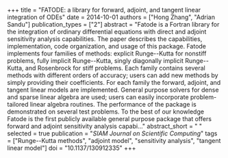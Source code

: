 +++
title = "FATODE: a library for forward, adjoint, and tangent linear integration of ODEs"
date = 2014-10-01
authors = ["Hong Zhang", "Adrian Sandu"]
publication_types = ["2"]
abstract = "Fatode is a Fortran library for the integration of ordinary differential equations with direct and adjoint sensitivity analysis capabilities. The paper describes the capabilities, implementation, code organization, and usage of this package. Fatode implements four families of methods: explicit Runge--Kutta for nonstiff problems, fully implicit Runge--Kutta, singly diagonally implicit Runge--Kutta, and Rosenbrock for stiff problems. Each family contains several methods with different orders of accuracy; users can add new methods by simply providing their coefficients. For each family the forward, adjoint, and tangent linear models are implemented. General purpose solvers for dense and sparse linear algebra are used; users can easily incorporate problem-tailored linear algebra routines. The performance of the package is demonstrated on several test problems. To the best of our knowledge Fatode is the first publicly available general purpose package that offers forward and adjoint sensitivity analysis capabi..."
abstract_short = " "
selected = true
publication = "*SIAM Journal on Scientific Computing*"
tags = ["Runge--Kutta methods", "adjoint model", "sensitivity analysis", "tangent linear model"]
doi = "10.1137/130912335"
+++

